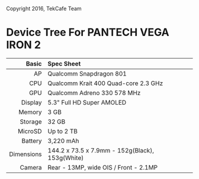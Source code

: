 Copyright 2016, TekCafe Team

Device Tree For PANTECH VEGA IRON 2
=======================================

Basic   | Spec Sheet
-------:|:-------------------------
AP	| Qualcomm Snapdragon 801
CPU     | Qualcomm Krait 400 Quad-core 2.3 GHz
GPU     | Qualcomm Adreno 330 578 MHz
Display | 5.3" Full HD Super AMOLED
Memory  | 3 GB
Storage | 32 GB
MicroSD | Up to 2 TB
Battery | 3,220 mAh
Dimensions | 144.2 x 73.5 x 7.9mm - 152g(Black), 153g(White)
Camera  | Rear - 13MP, wide OIS / Front - 2.1MP
